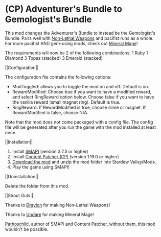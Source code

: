 # (CP) Adventurer's Bundle to Gemologist's Bundle
This mod changes the Adventurer's Bundle to instead be the Gemologist's Bundle. Pairs well with <a href="https://www.nexusmods.com/stardewvalley/mods/6639">Non-Lethal Weapons</a> and pacifist runs as a whole. For more pacifist AND gem-using mods, check out <a href="https://www.nexusmods.com/stardewvalley/mods/5678">Mineral Mage</a>!

The requirements will now be 2 of the following combinations:
1 Ruby
1 Diamond
3 Topaz (stacked)
3 Emerald (stacked)


||Configuration||

The configuration file contains the following options:
* ModToggled: allows you to toggle the mod on and off. Default is on.
* RewardModified: Choose true if you want to have a modified reward, and select RingReward option below. Choose false if you want to have the vanilla reward (small magnet ring). Default is true.
* RingReward: If RewardModified is true, choose slime or magnet. If RewardModified is false, choose N/A.

Note that the mod does not come packaged with a config file. The config file will be generated after you run the game with the mod installed at least once.


||Installation||
1. Install <a href="https://smapi.io/">SMAPI</a> (version 3.7.3 or higher)
2. Install <a href="https://www.nexusmods.com/stardewvalley/mods/1915">Content Patcher (CP)</a> (version 1.19.0 or higher)
3. <a href="https://github.com/LenneDalben/StardewValleyModsGPL/releases/">Download the mod</a> and unzip the mod folder into Stardew Valley/Mods.
4. Play the game using SMAPI!


||Uninstallation||

Delete the folder from this mod.


||Shout Outs||

Thanks to <a href="https://www.nexusmods.com/stardewvalley/users/8049772?tab=user+files">Draylon</a> for making Non-Lethal Weapons!

Thanks to <a href="https://www.nexusmods.com/stardewvalley/users/12004908?tab=user+files">Undare</a> for making Mineral Mage!

<a href="https://www.nexusmods.com/stardewvalley/users/1552317?tab=user+files">Pathoschild</a>, author of SMAPI and Content Patcher, without them, this mod wouldn't be possible.
